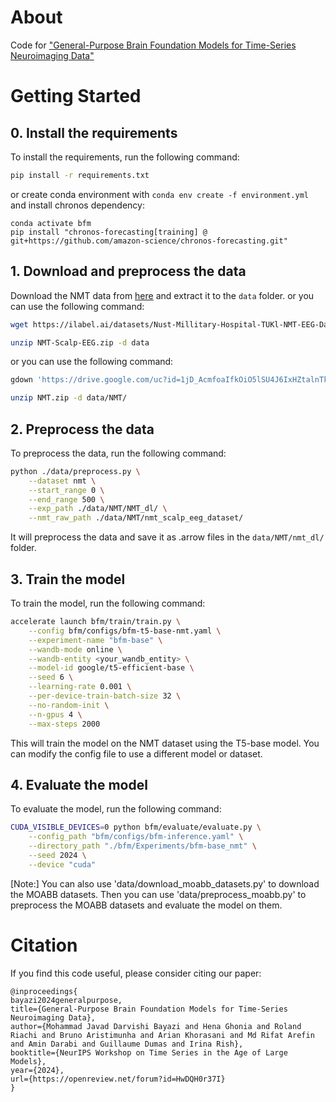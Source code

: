 # About

Code for ["General-Purpose Brain Foundation Models for Time-Series Neuroimaging Data"](https://openreview.net/forum?id=HwDQH0r37I)

# Getting Started

## 0. Install the requirements

To install the requirements, run the following command:

```bash
pip install -r requirements.txt
```
or create conda environment with `conda env create -f environment.yml`
and install chronos dependency:
```
conda activate bfm
pip install "chronos-forecasting[training] @ git+https://github.com/amazon-science/chronos-forecasting.git"
```
## 1. Download and preprocess the data

Download the NMT data from [here](https://ilabel.ai/datasets/Nust-Millitary-Hospital-TUKl-NMT-EEG-Dataset/NMT-Scalp-EEG.zip) and extract it to the `data` folder. or you can use the following command:

```bash
wget https://ilabel.ai/datasets/Nust-Millitary-Hospital-TUKl-NMT-EEG-Dataset/NMT-Scalp-EEG.zip

unzip NMT-Scalp-EEG.zip -d data
```

or you can use the following command:

```bash
gdown 'https://drive.google.com/uc?id=1jD_AcmfoaIfkOiO5lSU4J6IxHZtalnTk'

unzip NMT.zip -d data/NMT/
```

## 2. Preprocess the data

To preprocess the data, run the following command:

```bash
python ./data/preprocess.py \
    --dataset nmt \
    --start_range 0 \
    --end_range 500 \
    --exp_path ./data/NMT/NMT_dl/ \
    --nmt_raw_path ./data/NMT/nmt_scalp_eeg_dataset/
```

It will preprocess the data and save it as .arrow files in the `data/NMT/nmt_dl/` folder.

## 3. Train the model

To train the model, run the following command:

```bash
accelerate launch bfm/train/train.py \
    --config bfm/configs/bfm-t5-base-nmt.yaml \
    --experiment-name "bfm-base" \
    --wandb-mode online \
    --wandb-entity <your_wandb_entity> \
    --model-id google/t5-efficient-base \
    --seed 6 \
    --learning-rate 0.001 \
    --per-device-train-batch-size 32 \
    --no-random-init \
    --n-gpus 4 \
    --max-steps 2000
```

This will train the model on the NMT dataset using the T5-base model. You can modify the config file to use a different model or dataset.

## 4. Evaluate the model

To evaluate the model, run the following command:

```bash
CUDA_VISIBLE_DEVICES=0 python bfm/evaluate/evaluate.py \
    --config_path "bfm/configs/bfm-inference.yaml" \
    --directory_path "./bfm/Experiments/bfm-base_nmt" \
    --seed 2024 \
    --device "cuda"
```

[Note:] You can also use 'data/download_moabb_datasets.py' to download the MOABB datasets. Then you can use 'data/preprocess_moabb.py' to preprocess the MOABB datasets and evaluate the model on them.

# Citation

If you find this code useful, please consider citing our paper:

```
@inproceedings{
bayazi2024generalpurpose,
title={General-Purpose Brain Foundation Models for Time-Series Neuroimaging Data},
author={Mohammad Javad Darvishi Bayazi and Hena Ghonia and Roland Riachi and Bruno Aristimunha and Arian Khorasani and Md Rifat Arefin and Amin Darabi and Guillaume Dumas and Irina Rish},
booktitle={NeurIPS Workshop on Time Series in the Age of Large Models},
year={2024},
url={https://openreview.net/forum?id=HwDQH0r37I}
}
```
